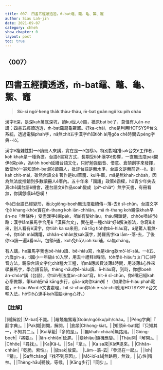 ```yaml
---

title: 007. 四書五經讀透透，m̄-bat黿、鼇、龜、鱉、竈
author: Siau Lah-jih
date: 2021-09-07
category: chheh
show_chapter: 0
layout: post
toc: true
---
```

  


## 〈007〉
# 四書五經讀透透，m̄-bat黿、鼇、龜、鱉、竈
>**Sù-si ngó͘-keng tha̍k thàu-thàu, m̄-bat goân ngô͘ ku pih chàu**

漢字ê深，是深kah萬底深坑，讀kui世人ê冊，猶原bat bē了，莫怪有人án-ne講：四書五經讀透透，m̄-bat黿鼇龜鱉竈。好ka-chài，che是利用HOTSYS®台文系統，透過電腦phah字，nā無chit五字漢字m̄知tio̍h ài用gōa chē時間去péng字典--lò͘。

漢字ê複雜性對一ê讀冊人來講，實在是一ê包袱á，特別對咱推sak台文ê工作者，koh khah是一種負擔。台語ê書寫方式，長期受tio̍h漢字ê影響，一直無法度pak開伊ê束pa̍k，為tio̍h boeh延續台語文化，只好勉強借音、借意、倉頡創字來發揮，致使hō͘一寡知頭m̄-bat尾ê讀冊人，批評台語是無水準，台語文是無前途--ê。到kah chit-mái，雖然台語文ê 著作是kui草籠、kui牛車，mā是無khah-cho̍ah，因為無法度推銷到多數讀冊人ê厝內。五十年來「國語」政策ê霸權，hō͘青少年失去真chē講台語ê機會，連台語文ê作品soah變成（pìⁿ-chiâⁿ）無字天書，有冊看無，你講怨嘆bē怨嘆！

今á日台語已經變形，香火giōng-boeh無法度繼續傳--落-去ê sî-chūn，台語文字化ê khang-khòe實在m̄-thang koh iân-chhiân，mā m̄-thang koh親像khah早án-ne「無條件」受盡漢字ê束pa̍k，咱ài有變khiàu，tháu開鎖鏈，chhōe咱ài行ê路：漢字lām羅馬字合用ê「漢羅台文」，實在是一種chiâⁿ好ê解決辦法，你寫ē出來，別人看有ê漢字，你tio̍h ka sa來用，nā tn̄g tio̍h你bē-hiáu寫，á是驚人看無--ê，你tio̍h mài躊躇，chhân-chhân放sak漢字，將羅馬字ka lām--落-去，了後你ka讀一遍á看māi，包領ē通，koh免hō͘人ioh kui晡，sa無cháng。

有人講，he羅馬字我也bē-hiáu讀、bē-hiáu寫，m̄是kāng款mô͘-ló͘-sâi。一ê五、六歲gín-á，tī國小一年級á tú入學，用去十禮拜ê時間，to̍h學ē-hiáuㄅㄆㄇㄈê呼音方法，親像台語文字化chit種大工程，咱mā應該費淡薄á時間，用淡薄á心性來學羅馬字，學台語音韻，thèng-hāu你ē-hiáu讀、ē-hiáu寫，到時，你想boeh án-chóaⁿ講（台語），你to̍h有法度án-chóaⁿ寫，hit-ê sî-chūn，你ê嘴已經kah心牽做夥，筆kah紙mā kāng步行，gōa-á爽你kám知！（如果你ē-hiáu phah電腦，ē-hiáu Word ê文書處理，hit sî-chūn你to̍h ē-sái-chit應用HOTSYS® ê台文輸入法，hō͘你ê心連手kah電腦kāng心肝。）



### 【註解】

|詞|解說|
|M̄-bat|不識。|
|黿鼇龜鱉竈|Goân/ngô͘/ku/pih/chàu。|
|Péng字典|『 翻字典』。|
|Pak開|剝開，解開。|
|倉頡|Chhong-kiat。|
|知頭m̄-bat尾|『只知其一，不知其二』。|
|Kui草籠|『多的是』。|
|無khah-cho̍ah|無路用。|
|Giōng-boeh|『將要』。|
|Iân-chhiân|延遲。|
|變khiàu|隨機應變。|
|Tháu開|『解開』。|
|Chhōe|『尋找』。|
|Ka|Kā-i。|
|Sa|『拿』。|
|Ka sa來|Kā伊提來。|
|Chhân-chhân|『乾脆，索性』。|
|放sak|放棄。|
|Lām--落-去|『參混在一起』。|
|Ioh|『猜』。|
|Sa無cháng|『找不到原因』。|
|Mô͘-ló͘-sâi|無路用，無效。|
|心性|精神。|
|Thèng-hāu|聽候，等候。|
|Kāng步行|『同步』。|
